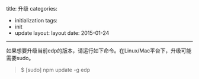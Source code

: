 title: 升级
categories:
- initialization
tags:
-  init
-  update
layout:
    layout
date:
    2015-01-24
---

如果想要升级当前edp的版本，请运行如下命令。在Linux/Mac平台下，升级可能需要sudo。
  
>$ [sudo] npm update -g edp